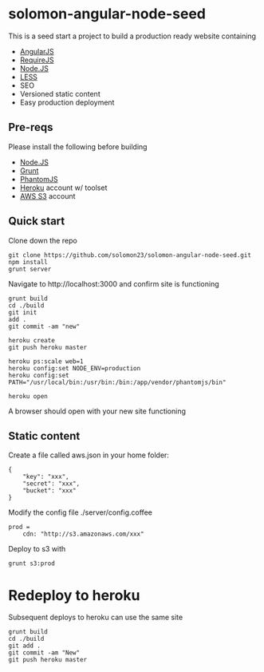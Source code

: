 solomon-angular-node-seed
=========================

This is a seed start a project to build a production ready website containing

+ [AngularJS](http://angularjs.org/)
+ [RequireJS](http://requirejs.org/)
+ [Node.JS](http://nodejs.org/)
+ [LESS](http://lesscss.org/)
+ SEO
+ Versioned static content
+ Easy production deployment

## Pre-reqs

Please install the following before building

+ [Node.JS](http://nodejs.org/)
+ [Grunt](http://gruntjs.com/)
+ [PhantomJS](http://phantomjs.org/)
+ [Heroku](https://www.heroku.com/) account w/ toolset
+ [AWS S3](http://aws.amazon.com/) account

## Quick start

Clone down the repo

````
git clone https://github.com/solomon23/solomon-angular-node-seed.git
npm install
grunt server
````

Navigate to http://localhost:3000 and confirm site is functioning

````
grunt build
cd ./build
git init
add .
git commit -am "new"

heroku create
git push heroku master

heroku ps:scale web=1
heroku config:set NODE_ENV=production
heroku config:set PATH="/usr/local/bin:/usr/bin:/bin:/app/vendor/phantomjs/bin"

heroku open
````

A browser should open with your new site functioning

## Static content

Create a file called aws.json in your home folder:

````
{
    "key": "xxx",
    "secret": "xxx",
    "bucket": "xxx"
}
````

Modify the config file ./server/config.coffee

````
prod = 
    cdn: "http://s3.amazonaws.com/xxx"
````    
  
Deploy to s3 with

`
grunt s3:prod
`

# Redeploy to heroku

Subsequent deploys to heroku can use the same site

````
grunt build
cd ./build
git add .
git commit -am "New"
git push heroku master
````
